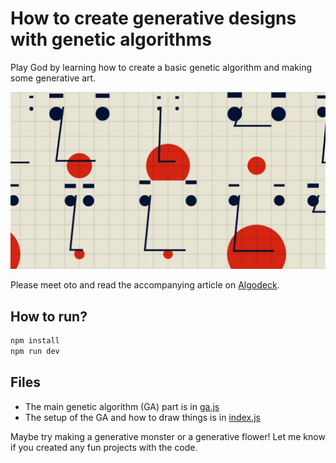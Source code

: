 # How to create generative designs with genetic algorithms

Play God by learning how to create a basic genetic algorithm and making some
generative art.

![oto](oto.png)

Please meet oto and read the accompanying article on
[Algodeck](https://algodeck.com/how-to-create-generative-designs-with-genetic-algorithms/).

## How to run?

```bash
npm install
npm run dev
```

## Files

- The main genetic algorithm (GA) part is in [ga.js](ga.js)
- The setup of the GA and how to draw things is in [index.js](index.js)

Maybe try making a generative monster or a generative flower! Let me know if you
created any fun projects with the code.
